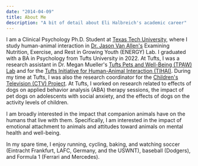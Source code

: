 ```yaml
---
date: "2014-04-09"
title: About Me
description: "A bit of detail about Eli Halbreich's academic career"
---
```


I am a Clinical Psychology Ph.D. Student at [Texas Tech University](https://www.ttu.edu/), where I study human-animal interaction in [Dr. Jason Van Allen's](https://www.depts.ttu.edu/psy/people/jvanallen/) Examining Nutrition, Exercise, and Rest in Growing Youth (ENERGY) Lab. I graduated with a BA in Psychology from Tufts University in 2022. At Tufts, I was a research assistant in Dr. Megan Mueller's [Tufts Pets and Well-Being (TPAW) Lab](https://sites.tufts.edu/tpawlab/) and for the [Tufts Initiative for Human-Animal Interaction (TIHAI)](https://hai.tufts.edu/). During my time at Tufts, I was also the research coordinator for the [Children's Television (CTV) Project](https://sites.tufts.edu/ctvresearch/). At Tufts, I worked on research related to effects of dogs on applied behavior analysis (ABA) therapy sessions, the impact of pet dogs on adolescents with social anxiety, and the effects of dogs on the activity levels of children.

I am broadly interested in the impact that companion animals have on the humans that live with them. Specifically, I am interested in the impact of emotional attachment to animals and attitudes toward animals on mental health and well-being.

In my spare time, I enjoy running, cycling, baking, and watching soccer (Eintracht Frankfurt, LAFC, Germany, and the USWNT), baseball (Dodgers), and Formula 1 (Ferrari and Mercedes).
